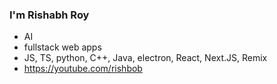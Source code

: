 ### I'm Rishabh Roy

- AI
- fullstack web apps
- JS, TS, python, C++, Java, electron, React, Next.JS, Remix
- https://youtube.com/rishbob
